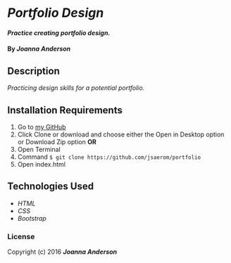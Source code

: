 # _Portfolio Design_

#### _Practice creating portfolio design._

#### By _**Joanna Anderson**_

## Description

_Practicing design skills for a potential portfolio._

## Installation Requirements

1. Go to [my GitHub](https://github.com/jsaerom/portfolio)
2. Click Clone or download and choose either the Open in Desktop option or Download Zip option
**OR**
1. Open Terminal
2. Command `$ git clone https://github.com/jsaerom/portfolio`
3. Open index.html

## Technologies Used

* _HTML_
* _CSS_
* _Bootstrap_

### License

Copyright (c) 2016 **_Joanna Anderson_**
